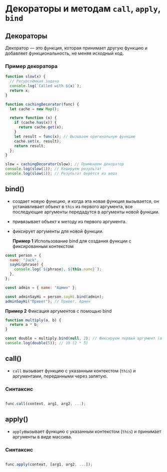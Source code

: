 # Декораторы и методам `call`, `apply`, `bind`

## Декораторы

Декоратор — это функция, которая принимает другую функцию и добавляет функциональность, не меняя исходный код.

### Пример декоратора

```js
function slow(x) {
  // Ресурсоёмкая задача
  console.log(`Called with ${x}`);
  return x;
}

function cachingDecorator(func) {
  let cache = new Map();

  return function (x) {
    if (cache.has(x)) {
      return cache.get(x);
    }
    let result = func(x); // Вызываем оригинальную функцию
    cache.set(x, result);
    return result;
  };
}

slow = cachingDecorator(slow); // Применяем декоратор
console.log(slow(1)); // Кешируем результат
console.log(slow(1)); // Результат берётся из кеша
```

## bind()

- создает новую функцию, и когда эта новая функция вызывается, он устанавливает объект в `this` из первого аргумента, все последующие аргументы передадутся в аргументы новой функции.
- привязывает объект к методу из первого аргумента.
- фиксирует аргументы для новой функции.

  **Пример 1** Использование bind для создания функции с фиксированным контекстом

```js
const person = {
  name: "Jack",
  sayHi(phrase) {
    console.log(`${phrase}, ${this.name}`);
  },
};

const admin = { name: "Админ" };

const adminSayHi = person.sayHi.bind(admin);
adminSayHi("Привет"); // Привет, Админ
```

**Пример 2** Фиксация аргументов с помощью bind

```js
function multiply(a, b) {
  return a * b;
}

const double = multiply.bind(null, 2); // Фиксируем первый аргумент (a = 2)
console.log(double(5)); // 10 (2 * 5)
```

## call()

- `call` вызывает функцию с указанным контекстом (`this`) и аргументами, переданными через запятую.

### Синтаксис

```js

func.call(context, arg1, arg2, ...);

```

## apply()

- `apply`вызывает функцию с указанным контекстом (`this`) и принимает аргументы в виде массива.

### Синтаксис

```js

func.apply(context, [arg1, arg2, ...]);

```
